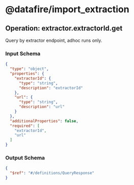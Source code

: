 # @datafire/import_extraction


## Operation: extractor.extractorId.get
Query by extractor endpoint, adhoc runs only.

### Input Schema
```json
{
  "type": "object",
  "properties": {
    "extractorId": {
      "type": "string",
      "description": "extractorId"
    },
    "url": {
      "type": "string",
      "description": "url"
    }
  },
  "additionalProperties": false,
  "required": [
    "extractorId",
    "url"
  ]
}
```
### Output Schema
```json
{
  "$ref": "#/definitions/QueryResponse"
}
```

